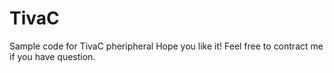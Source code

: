 # TivaC

  Sample code for TivaC pheripheral
  Hope you like it! Feel free to contract me if you have question.
